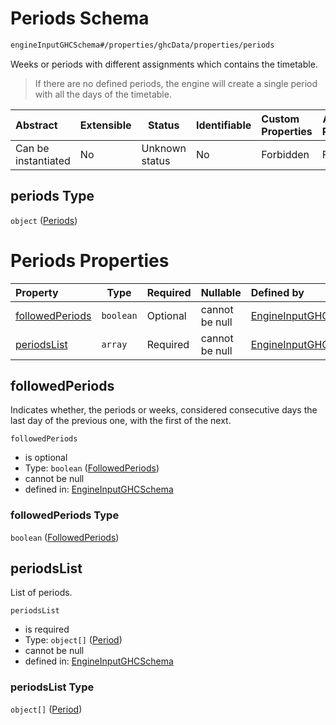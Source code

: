 # Periods Schema

```txt
engineInputGHCSchema#/properties/ghcData/properties/periods
```

Weeks or periods with different assignments which contains the timetable.


> If there are no defined periods, the engine will create a single period with all the days of the timetable.
>

| Abstract            | Extensible | Status         | Identifiable | Custom Properties | Additional Properties | Access Restrictions | Defined In                                                         |
| :------------------ | ---------- | -------------- | ------------ | :---------------- | --------------------- | ------------------- | ------------------------------------------------------------------ |
| Can be instantiated | No         | Unknown status | No           | Forbidden         | Forbidden             | none                | [ghc.schema.json\*](../out/ghc.schema.json "open original schema") |

## periods Type

`object` ([Periods](ghc-properties-ghcdata-properties-periods.md))

# Periods Properties

| Property                            | Type      | Required | Nullable       | Defined by                                                                                                                                                                               |
| :---------------------------------- | --------- | -------- | -------------- | :--------------------------------------------------------------------------------------------------------------------------------------------------------------------------------------- |
| [followedPeriods](#followedperiods) | `boolean` | Optional | cannot be null | [EngineInputGHCSchema](ghc-properties-ghcdata-properties-periods-properties-followedperiods.md "engineInputGHCSchema#/properties/ghcData/properties/periods/properties/followedPeriods") |
| [periodsList](#periodslist)         | `array`   | Required | cannot be null | [EngineInputGHCSchema](ghc-properties-ghcdata-properties-periods-properties-periodslist.md "engineInputGHCSchema#/properties/ghcData/properties/periods/properties/periodsList")         |

## followedPeriods

Indicates whether, the periods or weeks, considered consecutive days the last day of the previous one, with the first of the next.


`followedPeriods`

-   is optional
-   Type: `boolean` ([FollowedPeriods](ghc-properties-ghcdata-properties-periods-properties-followedperiods.md))
-   cannot be null
-   defined in: [EngineInputGHCSchema](ghc-properties-ghcdata-properties-periods-properties-followedperiods.md "engineInputGHCSchema#/properties/ghcData/properties/periods/properties/followedPeriods")

### followedPeriods Type

`boolean` ([FollowedPeriods](ghc-properties-ghcdata-properties-periods-properties-followedperiods.md))

## periodsList

List of periods.


`periodsList`

-   is required
-   Type: `object[]` ([Period](ghc-properties-ghcdata-properties-periods-properties-periodslist-period.md))
-   cannot be null
-   defined in: [EngineInputGHCSchema](ghc-properties-ghcdata-properties-periods-properties-periodslist.md "engineInputGHCSchema#/properties/ghcData/properties/periods/properties/periodsList")

### periodsList Type

`object[]` ([Period](ghc-properties-ghcdata-properties-periods-properties-periodslist-period.md))
